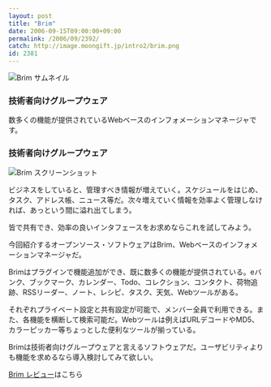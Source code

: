 ```yaml
---
layout: post
title: "Brim"
date: 2006-09-15T09:00:00+09:00
permalink: /2006/09/2392/
catch: http://image.moongift.jp/intro2/brim.png
id: 2381
---
```

 ![Brim サムネイル](http://image.moongift.jp/intro2/brim.t.png "Brim サムネイル")
  

### 技術者向けグループウェア
  
数多くの機能が提供されているWebベースのインフォメーションマネージャです。  
<!--more-->  

### 技術者向けグループウェア
  

![Brim スクリーンショット](http://image.moongift.jp/intro2/brim.png "Brim スクリーンショット")

  

ビジネスをしていると、管理すべき情報が増えていく。スケジュールをはじめ、タスク、アドレス帳、ニュース等だ。次々増えていく情報を効率よく管理しなければ、あっという間に溢れ出てしまう。

  

皆で共有でき、効率の良いインタフェースをお求めならこれを試してみよう。

  

今回紹介するオープンソース・ソフトウェアはBrim、Webベースのインフォメーションマネージャだ。

  

Brimはプラグインで機能追加ができ、既に数多くの機能が提供されている。eバンク、ブックマーク、カレンダー、Todo、コレクション、コンタクト、荷物追跡、RSSリーダー、ノート、レシピ、タスク、天気、Webツールがある。

  

それぞれプライベート設定と共有設定が可能で、メンバー全員で利用できる。また、各機能を横断して検索可能だ。Webツールは例えばURLデコードやMD5、カラーピッカー等ちょっとした便利なツールが揃っている。

  

Brimは技術者向けグループウェアと言えるソフトウェアだ。ユーザビリティよりも機能を求めるなら導入検討してみて欲しい。

  

[Brim レビュー](http://oss.moongift.jp/review/i-2393.html)はこちら

